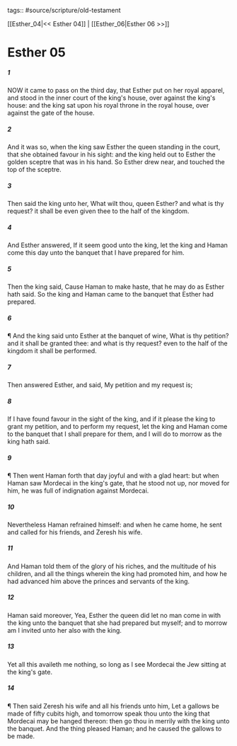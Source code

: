 tags:: #source/scripture/old-testament

[[Esther_04|<< Esther 04]] | [[Esther_06|Esther 06 >>]]

# Esther 05

##### 1

NOW it came to pass on the third day, that Esther put on her royal apparel, and stood in the inner court of the king's house, over against the king's house: and the king sat upon his royal throne in the royal house, over against the gate of the house.

##### 2

And it was so, when the king saw Esther the queen standing in the court, that she obtained favour in his sight: and the king held out to Esther the golden sceptre that was in his hand. So Esther drew near, and touched the top of the sceptre.

##### 3

Then said the king unto her, What wilt thou, queen Esther? and what is thy request? it shall be even given thee to the half of the kingdom.

##### 4

And Esther answered, If it seem good unto the king, let the king and Haman come this day unto the banquet that I have prepared for him.

##### 5

Then the king said, Cause Haman to make haste, that he may do as Esther hath said. So the king and Haman came to the banquet that Esther had prepared.

##### 6

¶ And the king said unto Esther at the banquet of wine, What is thy petition? and it shall be granted thee: and what is thy request? even to the half of the kingdom it shall be performed.

##### 7

Then answered Esther, and said, My petition and my request is;

##### 8

If I have found favour in the sight of the king, and if it please the king to grant my petition, and to perform my request, let the king and Haman come to the banquet that I shall prepare for them, and I will do to morrow as the king hath said.

##### 9

¶ Then went Haman forth that day joyful and with a glad heart: but when Haman saw Mordecai in the king's gate, that he stood not up, nor moved for him, he was full of indignation against Mordecai.

##### 10

Nevertheless Haman refrained himself: and when he came home, he sent and called for his friends, and Zeresh his wife.

##### 11

And Haman told them of the glory of his riches, and the multitude of his children, and all the things wherein the king had promoted him, and how he had advanced him above the princes and servants of the king.

##### 12

Haman said moreover, Yea, Esther the queen did let no man come in with the king unto the banquet that she had prepared but myself; and to morrow am I invited unto her also with the king.

##### 13

Yet all this availeth me nothing, so long as I see Mordecai the Jew sitting at the king's gate.

##### 14

¶ Then said Zeresh his wife and all his friends unto him, Let a gallows be made of fifty cubits high, and tomorrow speak thou unto the king that Mordecai may be hanged thereon: then go thou in merrily with the king unto the banquet. And the thing pleased Haman; and he caused the gallows to be made.
